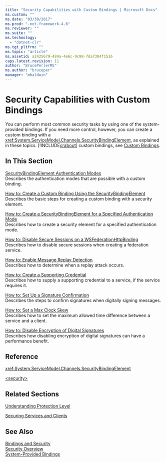```yaml
---
title: "Security Capabilities with Custom Bindings | Microsoft Docs"
ms.custom: ""
ms.date: "03/30/2017"
ms.prod: ".net-framework-4.6"
ms.reviewer: ""
ms.suite: ""
ms.technology: 
  - "dotnet-clr"
ms.tgt_pltfrm: ""
ms.topic: "article"
ms.assetid: a2425679-484a-4e6c-9c98-7da7304f1516
caps.latest.revision: 11
author: "BrucePerlerMS"
ms.author: "bruceper"
manager: "mbaldwin"
---
```

# Security Capabilities with Custom Bindings
You can perform most common security tasks by using one of the system-provided bindings. If you need more control, however, you can create a custom binding with a <xref:System.ServiceModel.Channels.SecurityBindingElement>, as explained in these topics. [!INCLUDE[crabout](../../../../includes/crabout-md.md)] custom bindings, see [Custom Bindings](../../../../docs/framework/wcf/extending/custom-bindings.md).  
  
## In This Section  
 [SecurityBindingElement Authentication Modes](../../../../docs/framework/wcf/feature-details/securitybindingelement-authentication-modes.md)  
 Describes the authentication modes that are possible with a custom binding.  
  
 [How to: Create a Custom Binding Using the SecurityBindingElement](../../../../docs/framework/wcf/feature-details/how-to-create-a-custom-binding-using-the-securitybindingelement.md)  
 Describes the basic steps for creating a custom binding with a security element.  
  
 [How to: Create a SecurityBindingElement for a Specified Authentication Mode](../../../../docs/framework/wcf/feature-details/how-to-create-a-securitybindingelement-for-a-specified-authentication-mode.md)  
 Describes how to create a security element for a specified authentication mode.  
  
 [How to: Disable Secure Sessions on a WSFederationHttpBinding](../../../../docs/framework/wcf/feature-details/how-to-disable-secure-sessions-on-a-wsfederationhttpbinding.md)  
 Describes how to disable secure sessions when creating a federation service.  
  
 [How to: Enable Message Replay Detection](../../../../docs/framework/wcf/feature-details/how-to-enable-message-replay-detection.md)  
 Describes how to determine when a replay attack occurs.  
  
 [How to: Create a Supporting Credential](../../../../docs/framework/wcf/feature-details/how-to-create-a-supporting-credential.md)  
 Describes how to supply a supporting credential to a service, if the service requires it.  
  
 [How to: Set Up a Signature Confirmation](../../../../docs/framework/wcf/feature-details/how-to-set-up-a-signature-confirmation.md)  
 Describes the steps to confirm signatures when digitally signing messages.  
  
 [How to: Set a Max Clock Skew](../../../../docs/framework/wcf/feature-details/how-to-set-a-max-clock-skew.md)  
 Describes how to set the maximum allowed time difference between a service and a client.  
  
 [How to: Disable Encryption of Digital Signatures](../../../../docs/framework/wcf/feature-details/how-to-disable-encryption-of-digital-signatures.md)  
 Describes how disabling encryption of digital signatures can have a performance benefit.  
  
## Reference  
 <xref:System.ServiceModel.Channels.SecurityBindingElement>  
  
 [\<security>](../../../../docs/framework/configuring-apps/file-schema/wcf/security-of-custombinding.md)  
  
## Related Sections  
 [Understanding Protection Level](../../../../docs/framework/wcf/understanding-protection-level.md)  
  
 [Securing Services and Clients](../../../../docs/framework/wcf/feature-details/securing-services-and-clients.md)  
  
## See Also  
 [Bindings and Security](../../../../docs/framework/wcf/feature-details/bindings-and-security.md)   
 [Security Overview](../../../../docs/framework/wcf/feature-details/security-overview.md)   
 [System-Provided Bindings](../../../../docs/framework/wcf/system-provided-bindings.md)
